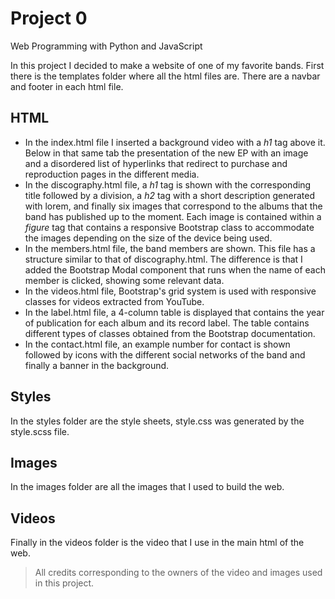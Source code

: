 # Project 0

Web Programming with Python and JavaScript

In this project I decided to make a website of one of my favorite bands.
First there is the templates folder where all the html files are.
There are a navbar and footer in each html file.

HTML
------------------
* In the index.html file I inserted a background video with a *h1* tag above it. Below in that same tab the presentation of the new EP with an image and a disordered list of hyperlinks that redirect to purchase and reproduction pages in the different media.
* In the discography.html file, a *h1* tag is shown with the corresponding title followed by a division, a *h2* tag with a short description generated with lorem, and finally six images that correspond to the albums that the band has published up to the moment. Each image is contained within a *figure* tag that contains a responsive Bootstrap class to accommodate the images depending on the size of the device being used.
* In the members.html file, the band members are shown. This file has a structure similar to that of discography.html. The difference is that I added the Bootstrap Modal component that runs when the name of each member is clicked, showing some relevant data.
* In the videos.html file, Bootstrap's grid system is used with responsive classes for videos extracted from YouTube.
* In the label.html file, a 4-column table is displayed that contains the year of publication for each album and its record label. The table contains different types of classes obtained from the Bootstrap documentation.
* In the contact.html file, an example number for contact is shown followed by icons with the different social networks of the band and finally a banner in the background.

Styles
------------------
In the styles folder are the style sheets, style.css was generated by the style.scss file.

Images
------------------
In the images folder are all the images that I used to build the web.

Videos
------------------
Finally in the videos folder is the video that I use in the main html of the web.

> All credits corresponding to the owners of the video and images used in this project.
